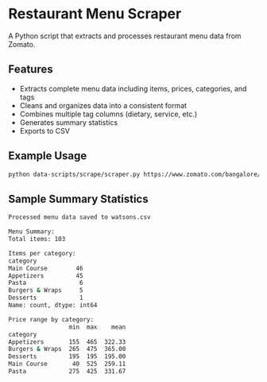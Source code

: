 # Restaurant Menu Scraper

A Python script that extracts and processes restaurant menu data from Zomato.

## Features

- Extracts complete menu data including items, prices, categories, and tags
- Cleans and organizes data into a consistent format
- Combines multiple tag columns (dietary, service, etc.)
- Generates summary statistics
- Exports to CSV

## Example Usage

```bash
python data-scripts/scrape/scraper.py https://www.zomato.com/bangalore/watsons-ulsoor/order watsons.csv
```

## Sample Summary Statistics

```bash
Processed menu data saved to watsons.csv

Menu Summary:
Total items: 103

Items per category:
category
Main Course        46
Appetizers         45
Pasta               6
Burgers & Wraps     5
Desserts            1
Name: count, dtype: int64

Price range by category:
                 min  max    mean
category
Appetizers       155  465  322.33
Burgers & Wraps  265  475  365.00
Desserts         195  195  195.00
Main Course       40  525  259.11
Pasta            275  425  331.67
```
